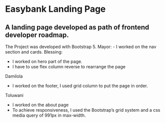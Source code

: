 # Easybank Landing Page

## A landing page developed as path of frontend developer roadmap.

The Project was developed with Bootstrap 5.
Mayor:
     - I worked on the nav section and cards.
Blessing: 

  - I worked on hero part of the page.  
  - I have to use flex column reverse to rearrange the page

Damilola
- I worked on the footer, I used grid column to put the page in order.

Toluwani
- I worked on the about page 
- To achieve responsiveness, I used the Bootstrap’s grid system and a css media query of 991px in max-width.
